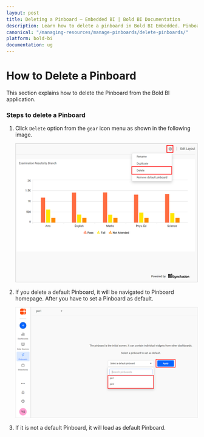```yaml
---
layout: post
title: Deleting a Pinboard – Embedded BI | Bold BI Documentation
description: Learn how to delete a pinboard in Bold BI Embedded. Pinboard is a collection of widgets from various dashboards pinned to it.
canonical: "/managing-resources/manage-pinboards/delete-pinboards/"
platform: bold-bi
documentation: ug
---
```


# How to Delete a Pinboard

This section explains how to delete the Pinboard from the Bold BI application.

### Steps to delete a Pinboard

1. Click `Delete` option from the `gear` icon menu as shown in the following image.

    ![Delete Option](/static/assets/managing-resources/manage-pinboards/images/delete-option.png#width=50%)

2. If you delete a default Pinboard, it will be navigated to Pinboard homepage. After you have to set a Pinboard as default.

    ![Applied Default](/static/assets/managing-resources/manage-pinboards/images/applied-default.png#width=50%)

3. If it is not a default Pinboard, it will load as default Pinboard.